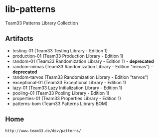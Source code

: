 # lib-patterns
Team33 Patterns Library Collection

## Artifacts

* testing-01 (Team33 Testing Library - Edition 1)
* production-01 (Team33 Production Library - Edition 1)
* random-01 (Team33 Randomization Library - Edition 1) - **deprecated**
* random-mimas (Team33 Randomization Library - Edition "mimas") - **deprecated**
* random-tarvos (Team33 Randomization Library - Edition "tarvos")
* exceptional-01 (Team33 Exceptional Library - Edition 1)
* lazy-01 (Team33 Lazy Initialization Library - Edition 1)
* pooling-01 (Team33 Pooling Library - Edition 1)
* properties-01 (Team33 Properties Library - Edition 1)
* patterns-bom (Team33 Patterns Library BOM)

## Home

    http://www.team33.de/dev/patterns/
